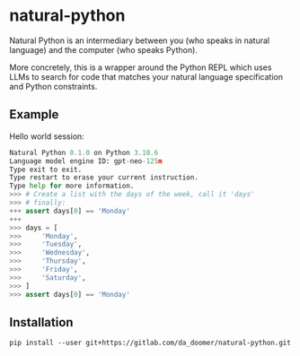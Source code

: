 # natural-python

Natural Python is an intermediary between you (who speaks in natural language)
and the computer (who speaks Python).

More concretely, this is a wrapper around the Python REPL which uses LLMs to search for code that matches your natural language specification and Python constraints.

## Example

Hello world session:

```python
Natural Python 0.1.0 on Python 3.10.6
Language model engine ID: gpt-neo-125m
Type exit to exit.
Type restart to erase your current instruction.
Type help for more information.
>>> # Create a list with the days of the week, call it 'days'
>>> # finally:
+++ assert days[0] == 'Monday'
+++
>>> days = [
>>>     'Monday',
>>>     'Tuesday',
>>>     'Wednesday',
>>>     'Thursday',
>>>     'Friday',
>>>     'Saturday',
>>> ]
>>> assert days[0] == 'Monday'
```

## Installation

`pip install --user git+https://gitlab.com/da_doomer/natural-python.git`
